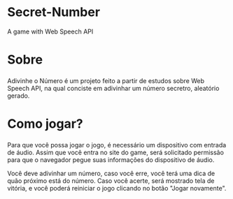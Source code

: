 # Secret-Number
A game with Web Speech API

###

<h1>Sobre</h1>

###

<p>Adivinhe o Número é um projeto feito a partir de estudos sobre Web Speech API, na qual conciste em adivinhar um número secretro, 
aleatório gerado.</p>

###

<h1>Como jogar?</h1>

###

<p>Para que você possa jogar o jogo, é necessário um dispositivo com entrada de áudio.
 Assim que você entra no site do game, será solicitado permissão para que o navegador pegue
 suas informações do dispositivo de áudio.</p>
 
 <p>Você deve adivinhar um número, caso você erre, você terá uma dica de quão próximo está do número. 
 Caso você acerte, será mostrado tela de vitória, e você poderá reiniciar o jogo clicando no botão "Jogar novamente".</p>

